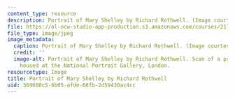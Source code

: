 ```yaml
---
content_type: resource
description: Portrait of Mary Shelley by Richard Rothwell. (Image courtesy of wikipedia.org.)
file: https://ol-ocw-studio-app-production.s3.amazonaws.com/courses/21l-000j-writing-about-literature-fall-2010/369680c56b05afde66fb2d59430ac4cc_21l-000jf10.jpg
file_type: image/jpeg
image_metadata:
  caption: Portrait of Mary Shelley by Richard Rothwell. (Image courtesy of [wikipedia.org](http://en.wikipedia.org/wiki/File:RothwellMaryShelley.jpg).)
  credit: ''
  image-alt: Portrait of Mary Shelley by Richard Rothwell. Scan of a print. Original
    housed at the National Portrait Gallery, London.
resourcetype: Image
title: Portrait of Mary Shelley by Richard Rothwell
uid: 369680c5-6b05-afde-66fb-2d59430ac4cc
---
```

